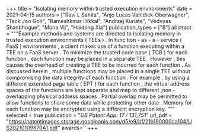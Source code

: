 +++
title = "Isolating memory within trusted execution environments"
date = 2021-04-15
authors = ["Ravi L Sahita", "Anjo Lucas Vahldiek-Oberwagner", "Teck Joo Goh", "Rameshkmar Illikkal", "Andrzej Kuriata", "Vedvyas Shanbhogue", "Mona Vij", "Haidong Xia"]
publication_types = ["8"]
abstract = """Example methods and systems are directed to isolating memory in
trusted execution environments ( TEEs ) . In func tion - as - a - service ( FaaS
) environments , a client makes use of a function executing within a TEE on a
FaaS server . To minimize the trusted code base ( TCB ) for each function , each
function may be placed in a separate TEE . However , this causes the overhead of
creating a TEE to be incurred for each function . As discussed herein , multiple
functions may be placed in a single TEE without compromising the data integrity
of each function . For example , by using a different extended page table ( EPT
) for each function , the virtual address spaces of the functions are kept
separate and map to different ,non - overlapping physical address spaces .
Partial overlap may be permitted to allow functions to share some data while
protecting other data . Memory for each function may be encrypted using a
different encryption key. """
selected = true
publication = "*US Patent App. 17 / 131,751*"
url_pdf = "https://patentimages.storage.googleapis.com/d5/e9/bf/21b190000ca104/US20210109870A1.pdf"
awards=''
+++

